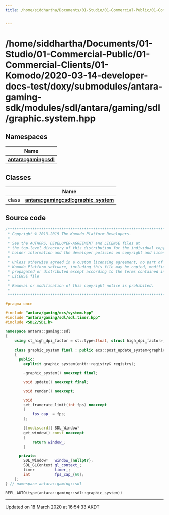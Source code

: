 ```yaml
---
title: /home/siddhartha/Documents/01-Studio/01-Commercial-Public/01-Commercial-Clients/01-Komodo/2020-03-14-developer-docs-test/doxy/submodules/antara-gaming-sdk/modules/sdl/antara/gaming/sdl/graphic.system.hpp


---
```


# /home/siddhartha/Documents/01-Studio/01-Commercial-Public/01-Commercial-Clients/01-Komodo/2020-03-14-developer-docs-test/doxy/submodules/antara-gaming-sdk/modules/sdl/antara/gaming/sdl/graphic.system.hpp







## Namespaces

| Name           |
| -------------- |
| **[antara::gaming::sdl](Namespaces/namespaceantara_1_1gaming_1_1sdl.md)**  |

## Classes

|                | Name           |
| -------------- | -------------- |
| class | **[antara::gaming::sdl::graphic_system](Classes/classantara_1_1gaming_1_1sdl_1_1graphic__system.md)**  |













## Source code

```cpp
/******************************************************************************
 * Copyright © 2013-2019 The Komodo Platform Developers.                      *
 *                                                                            *
 * See the AUTHORS, DEVELOPER-AGREEMENT and LICENSE files at                  *
 * the top-level directory of this distribution for the individual copyright  *
 * holder information and the developer policies on copyright and licensing.  *
 *                                                                            *
 * Unless otherwise agreed in a custom licensing agreement, no part of the    *
 * Komodo Platform software, including this file may be copied, modified,     *
 * propagated or distributed except according to the terms contained in the   *
 * LICENSE file                                                               *
 *                                                                            *
 * Removal or modification of this copyright notice is prohibited.            *
 *                                                                            *
 ******************************************************************************/

#pragma once

#include "antara/gaming/ecs/system.hpp"
#include "antara/gaming/sdl/sdl.timer.hpp"
#include <SDL2/SDL.h>

namespace antara::gaming::sdl
{
    using st_high_dpi_factor = st::type<float, struct high_dpi_factor>;

    class graphic_system final : public ecs::post_update_system<graphic_system>
    {
      public:
        explicit graphic_system(entt::registry& registry);

        ~graphic_system() noexcept final;

        void update() noexcept final;

        void render() noexcept;

        void
        set_framerate_limit(int fps) noexcept
        {
            fps_cap_ = fps;
        };

        [[nodiscard]] SDL_Window*
        get_window() const noexcept
        {
            return window_;
        }

      private:
        SDL_Window*   window_{nullptr};
        SDL_GLContext gl_context_;
        timer         timer_;
        int           fps_cap_{60};
    };
} // namespace antara::gaming::sdl

REFL_AUTO(type(antara::gaming::sdl::graphic_system))
```


-------------------------------

Updated on 18 March 2020 at 16:54:33 AKDT
